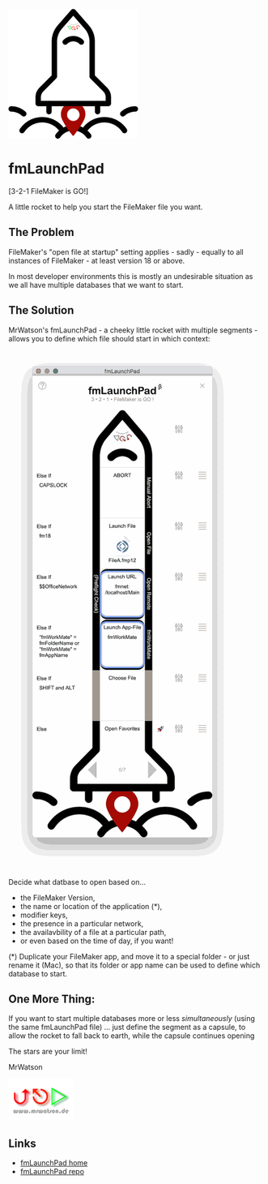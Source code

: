 ![fmLaunchPad logo][fmLaunchPad logo]
# fmLaunchPad
[3-2-1 FileMaker is GO!]

A little rocket to help you start the FileMaker file you want.

## The Problem

FileMaker's "open file at startup" setting applies - sadly - equally to all instances of FileMaker - at least version 18 or above. 

In most developer environments this is mostly an undesirable situation as we all have multiple databases that we want to start.

## The Solution

MrWatson's fmLaunchPad - a cheeky little rocket with multiple segments -  allows you to define which file should start in which context:

![fmLaunchPadRocket][fmLaunchPadRocket]

Decide what datbase to open based on...

- the FileMaker Version,
- the name or location of the application (*),
- modifier keys,
- the presence in a particular network,
- the availavbility of a file at a particular path,
- or even based on the time of day, if you want!

(*) Duplicate your FileMaker app, and move it to a special folder - or just rename it (Mac), so that its folder or app name can be used to define which database to start.

## One More Thing:

If you want to start multiple databases more or less *simultaneously* (using the same fmLaunchPad file) ... just define the segment as a capsule, to allow the rocket to fall back to earth, while the capsule continues opening 

The stars are your limit!

MrWatson

[![mrwatson.de logo][mrwatson.de logo]][mrwatson.de]



## Links

- [fmLaunchPad home][fmLaunchPad home]
- [fmLaunchPad repo][fmLaunchPad repo]



[fmLaunchPad home]:https://www.fmworkmate.com/fmlaunchpad
[fmLaunchPad repo]:https://github.com/mrwatson-de/fmLaunchPad
[fmLaunchPad logo]:fmLaunchPadLogo_256_sm.png
[fmLaunchPadRocket]:fmLaunchPadRocket50_sm.png
[MBS-Plugin]:https://www.monkeybreadsoftware.com/filemaker/
[mrwatson.de logo]:www.mrwatson.de_neon_128.png
[mrwatson.de]:http://www.mrwatson.de


